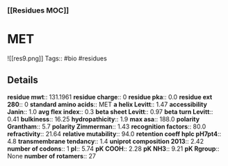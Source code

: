 ### [[Residues MOC]]
# MET
![[res9.png]]
Tags:: #bio #residues
## Details
**residue mwt**:: 131.1961
**residue charge**:: 0
**residue pka**:: 0.0
**residue ext 280**:: 0
**standard amino acids**:: MET
**a helix Levitt**:: 1.47
**accessibility Janin**:: 1.0
**avg flex index**:: 0.3
**beta sheet Levitt**:: 0.97
**beta turn Levitt**:: 0.41
**bulkiness**:: 16.25
**hydropathicity**:: 1.9
**max asa**:: 188.0
**polarity Grantham**:: 5.7
**polarity Zimmerman**:: 1.43
**recognition factors**:: 80.0
**refractivity**:: 21.64
**relative mutability**:: 94.0
**retention coeff hplc pH7pt4**:: 4.8
**transmembrane tendancy**:: 1.4
**uniprot composition 2013**:: 2.42
**number of codons**:: 1
**pI**:: 5.74
**pK COOH**:: 2.28
**pK NH3**:: 9.21
**pK Rgroup**:: None
**number of rotamers**:: 27
